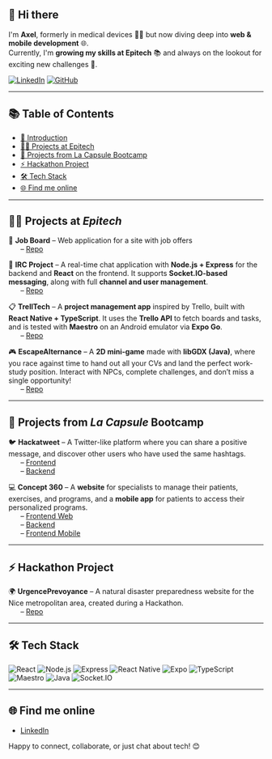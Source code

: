 ## 👋 Hi there

I'm **Axel**, formerly in medical devices 👨‍⚕️ but now diving deep into **web & mobile development** 🌐.  
Currently, I'm **growing my skills at Epitech** 📚 and always on the lookout for exciting new challenges 🚀.

[![LinkedIn](https://img.shields.io/badge/LinkedIn-Axel%20Huguet-blue?logo=linkedin)](https://www.linkedin.com/in/axel-huguet)
[![GitHub](https://img.shields.io/badge/GitHub-axelhuguet33-181717?logo=github)](https://github.com/axelhuguet33)

---

## 📚 Table of Contents
- [👋 Introduction](#-hi-there)
- [🧑‍💻 Projects at Epitech](#-projects-at-epitech)
- [🧠 Projects from La Capsule Bootcamp](#-projects-from-la-capsule-bootcamp)
- [⚡ Hackathon Project](#-hackathon-project)
- [🛠️ Tech Stack](#️-tech-stack)
- [🌐 Find me online](#-find-me-online)

---

## 🧑‍💻 Projects at *Epitech*

📰 **Job Board** – Web application for a site with job offers  
&nbsp;&nbsp;&nbsp;&nbsp;&nbsp;&nbsp;– [Repo](https://github.com/yanamlnk/job-board)

💬 **IRC Project** – A real-time chat application with **Node.js + Express** for the backend and **React** on the frontend. It supports **Socket.IO-based messaging**, along with full **channel and user management**.  
&nbsp;&nbsp;&nbsp;&nbsp;&nbsp;&nbsp;– [Repo](https://github.com/axelhuguet33/IRC-Project)

📋 **TrellTech** – A **project management app** inspired by Trello, built with **React Native + TypeScript**. It uses the **Trello API** to fetch boards and tasks, and is tested with **Maestro** on an Android emulator via **Expo Go**.  
&nbsp;&nbsp;&nbsp;&nbsp;&nbsp;&nbsp;– [Repo](https://github.com/axelhuguet33/Trello-Like)

🎮 **EscapeAlternance** – A **2D mini-game** made with **libGDX (Java)**, where you race against time to hand out all your CVs and land the perfect work-study position. Interact with NPCs, complete challenges, and don’t miss a single opportunity!  
&nbsp;&nbsp;&nbsp;&nbsp;&nbsp;&nbsp;– [Repo](https://github.com/axelhuguet33/Rush-Alternance)

---

## 🧠 Projects from *La Capsule* Bootcamp

🐦 **Hackatweet** – A Twitter-like platform where you can share a positive message, and discover other users who have used the same hashtags.  
&nbsp;&nbsp;&nbsp;&nbsp;&nbsp;&nbsp;– [Frontend](https://github.com/axelhuguet33/hackatweet-front)  
&nbsp;&nbsp;&nbsp;&nbsp;&nbsp;&nbsp;– [Backend](https://github.com/axelhuguet33/hackatweet-back)

💻 **Concept 360** – A **website** for specialists to manage their patients, exercises, and programs, and a **mobile app** for patients to access their personalized programs.  
&nbsp;&nbsp;&nbsp;&nbsp;&nbsp;&nbsp;– [Frontend Web](https://github.com/mrvalbass/concept360-frontend-web)  
&nbsp;&nbsp;&nbsp;&nbsp;&nbsp;&nbsp;– [Backend](https://github.com/mrvalbass/concept360-backend)  
&nbsp;&nbsp;&nbsp;&nbsp;&nbsp;&nbsp;– [Frontend Mobile](https://github.com/mrvalbass/concept360-frontend-mobile)

---

## ⚡ Hackathon Project

🌍 **UrgencePrevoyance** – A natural disaster preparedness website for the Nice metropolitan area, created during a Hackathon.  
&nbsp;&nbsp;&nbsp;&nbsp;&nbsp;&nbsp;– [Repo](https://github.com/StevenMarco/UrgencePrevoyance)

---

## 🛠️ Tech Stack

![React](https://img.shields.io/badge/-React-61DAFB?logo=react&logoColor=black)
![Node.js](https://img.shields.io/badge/-Node.js-339933?logo=node.js&logoColor=white)
![Express](https://img.shields.io/badge/-Express-000000?logo=express&logoColor=white)
![React Native](https://img.shields.io/badge/-React%20Native-61DAFB?logo=react&logoColor=black)
![Expo](https://img.shields.io/badge/-Expo-000020?logo=expo)
![TypeScript](https://img.shields.io/badge/-TypeScript-3178C6?logo=typescript&logoColor=white)
![Maestro](https://img.shields.io/badge/-Maestro-8E44AD?logo=android)
![Java](https://img.shields.io/badge/-Java-007396?logo=java&logoColor=white)
![Socket.IO](https://img.shields.io/badge/-Socket.IO-010101?logo=socket.io&logoColor=white)

---

## 🌐 Find me online

- [LinkedIn](https://www.linkedin.com/in/axel-huguet)

Happy to connect, collaborate, or just chat about tech! 😊

